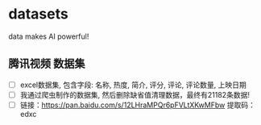 # datasets
 data makes AI powerful!
## 腾讯视频 数据集
- [ ] excel数据集, 包含字段: 名称, 热度, 简介, 评分, 评论, 评论数量, 上映日期
- [ ] 我通过爬虫制作的数据集, 然后删除缺省值清理数据，最终有21182条数据!
- [ ] 链接：https://pan.baidu.com/s/12LHraMPQr6pFVLtXKwMFbw 提取码：edxc 
